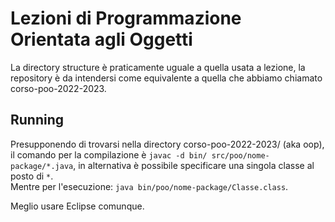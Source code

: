 # Lezioni di Programmazione Orientata agli Oggetti
La directory structure è praticamente uguale a quella usata a lezione, la repository è da intendersi come equivalente a quella che abbiamo chiamato corso-poo-2022-2023.

## Running
Presupponendo di trovarsi nella directory corso-poo-2022-2023/ (aka oop), il comando per la compilazione è `javac -d bin/ src/poo/nome-package/*.java`, in alternativa è possibile specificare una singola classe al posto di `*`. <br>
Mentre per l'esecuzione: `java bin/poo/nome-package/Classe.class`. <br>

Meglio usare Eclipse comunque.